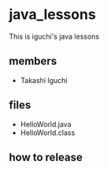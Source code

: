 # java_lessons
This is iguchi's java lessons

## members
* Takashi Iguchi

## files
* HelloWorld.java
* HelloWorld.class

## how to release

